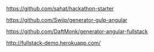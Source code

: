 https://github.com/sahat/hackathon-starter

https://github.com/Swiip/generator-gulp-angular

https://github.com/DaftMonk/generator-angular-fullstack

http://fullstack-demo.herokuapp.com/
